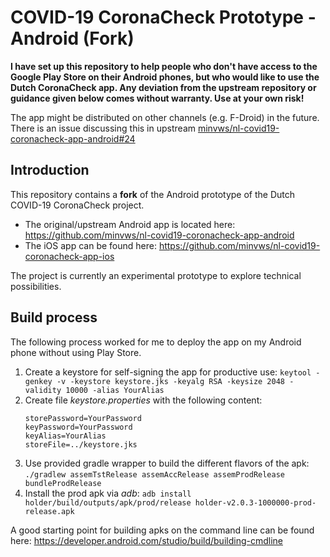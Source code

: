 # COVID-19 CoronaCheck Prototype - Android (Fork)

**I have set up this repository to help people who don't have access to the Google Play Store on their Android phones, but who would like to use the Dutch CoronaCheck app. Any deviation from the upstream repository or guidance given below comes without warranty. Use at your own risk!**

The app might be distributed on other channels (e.g. F-Droid) in the future. There is an issue discussing this in upstream [minvws/nl-covid19-coronacheck-app-android#24](https://github.com/minvws/nl-covid19-coronacheck-app-android/issues/24)

## Introduction
This repository contains a **fork** of the Android prototype of the Dutch COVID-19 CoronaCheck project. 

* The original/upstream Android app is located here: https://github.com/minvws/nl-covid19-coronacheck-app-android
* The iOS app can be found here: https://github.com/minvws/nl-covid19-coronacheck-app-ios

The project is currently an experimental prototype to explore technical possibilities.

## Build process

The following process worked for me to deploy the app on my Android phone without using Play Store.

1. Create a keystore for self-signing the app for productive use:
   `keytool -genkey -v -keystore keystore.jks -keyalg RSA -keysize 2048 -validity 10000 -alias YourAlias`
2. Create file *keystore.properties* with the following content:
   ```
   storePassword=YourPassword
   keyPassword=YourPassword
   keyAlias=YourAlias
   storeFile=../keystore.jks
   ```
3. Use provided gradle wrapper to build the different flavors of the apk:
   `./gradlew assemTstRelease assemAccRelease assemProdRelease bundleProdRelease`
4. Install the prod apk via *adb*:
   `adb install holder/build/outputs/apk/prod/release holder-v2.0.3-1000000-prod-release.apk`

A good starting point for building apks on the command line can be found here: https://developer.android.com/studio/build/building-cmdline

